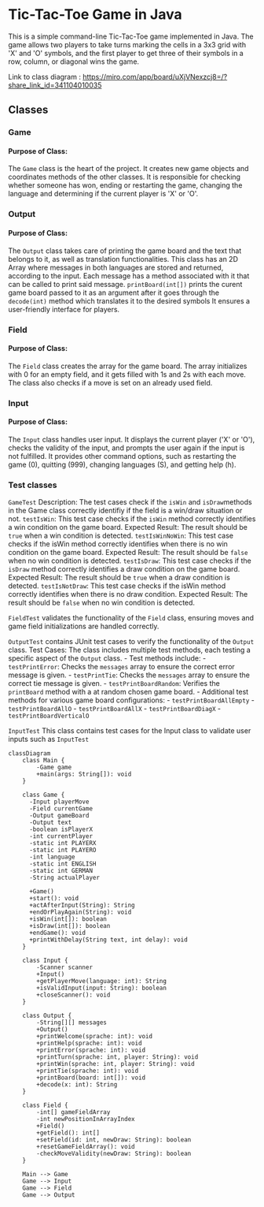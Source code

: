# Tic-Tac-Toe Game in Java

This is a simple command-line Tic-Tac-Toe game implemented in Java. The game allows two players to take turns marking the cells in a 3x3 grid with 'X' and 'O' symbols, and the first player to get three of their symbols in a row, column, or diagonal wins the game.

Link to class diagram : https://miro.com/app/board/uXjVNexzcj8=/?share_link_id=341104010035

## Classes

### Game

#### Purpose of Class:
The `Game` class is the heart of the project. It creates new game objects and coordinates methods of the other classes. It is responsible for checking whether someone has won, ending or restarting the game, changing the language and determining if the current player is 'X' or 'O'.

### Output

#### Purpose of Class:
The `Output` class takes care of printing the game board and the text that belongs to it, as well as translation functionalities. This class has an 2D Array where messages in both languages are stored and returned, according to the input. Each message has a method associated with it that can be called to print said message. `printBoard(int[])` prints the curent game board passed to it as an argument after it goes through the `decode(int)` method which translates it to the desired symbols It ensures a user-friendly interface for players.


### Field

#### Purpose of Class:
The `Field` class creates the array for the game board. The array initializes with 0 for an empty field, and it gets filled with 1s and 2s with each move. The class also checks if a move is set on an already used field.

### Input

#### Purpose of Class:
The `Input` class handles user input. It displays the current player ('X' or 'O'), checks the validity of the input, and prompts the user again if the input is not fulfilled. It provides other command options, such as restarting the game (0), quitting (999), changing languages (S), and getting help (h).

### Test classes

`GameTest`
Description: The test cases check if the `isWin` and `isDraw`methods in the Game class correctly identifiy if the field is a win/draw situation or not.
`testIsWin`: This test case checks if the `isWin` method correctly identifies a win condition on the game board.
Expected Result: The result should be `true` when a win condition is detected.
`testIsWinNoWin`: This test case checks if the isWin method correctly identifies when there is no win condition on the game board.
Expected Result: The result should be `false` when no win condition is detected.
`testIsDraw`: This test case checks if the `isDraw` method correctly identifies a draw condition on the game board.
Expected Result: The result should be `true` when a draw condition is detected.
`testIsNotDraw`: This test case checks if the isWin method correctly identifies when there is no draw condition.
Expected Result: The result should be `false` when no win condition is detected.



`FieldTest` validates the functionality of the `Field` class, ensuring moves and game field initializations are handled correctly.

`OutputTest` contains JUnit test cases to verify the functionality of the `Output` class.
   Test Cases:
    The class includes multiple test methods, each testing a specific aspect of the `Output` class.
    - Test methods include:
    - `testPrintError`: Checks the `messages` array to ensure the correct error message is given.
    - `testPrintTie`: Checks the `messages` array to ensure the correct tie message is given.
    - `testPrintBoardRandom`: Verifies the `printBoard` method with a at random chosen game board.
    - Additional test methods for various game board configurations:
    - `testPrintBoardAllEmpty`
    - `testPrintBoardAllO`
    - `testPrintBoardAllX`
    - `testPrintBoardDiagX`
    - `testPrintBoardVerticalO`
    
`InputTest` This class contains test cases for the Input class to validate user inputs such as `InputTest`



```mermaid
classDiagram
    class Main {
        -Game game
        +main(args: String[]): void
    }

    class Game {
      -Input playerMove
      -Field currentGame
      -Output gameBoard
      -Output text
      -boolean isPlayerX
      -int currentPlayer
      -static int PLAYERX
      -static int PLAYERO
      -int language
      -static int ENGLISH
      -static int GERMAN
      -String actualPlayer

      +Game()
      +start(): void
      +actAfterInput(String): String
      +endOrPlayAgain(String): void
      +isWin(int[]): boolean
      +isDraw(int[]): boolean
      +endGame(): void
      +printWithDelay(String text, int delay): void
    }

    class Input {
        -Scanner scanner
        +Input()
        +getPlayerMove(language: int): String
        +isValidInput(input: String): boolean
        +closeScanner(): void
    }
    
    class Output {
        -String[][] messages
        +Output()
        +printWelcome(sprache: int): void
        +printHelp(sprache: int): void
        +printError(sprache: int): void
        +printTurn(sprache: int, player: String): void
        +printWin(sprache: int, player: String): void
        +printTie(sprache: int): void
        +printBoard(board: int[]): void
        +decode(x: int): String
    }

    class Field {
        -int[] gameFieldArray
        -int newPositionInArrayIndex
        +Field()
        +getField(): int[]
        +setField(id: int, newDraw: String): boolean
        +resetGameFieldArray(): void
        -checkMoveValidity(newDraw: String): boolean
    }

    Main --> Game
    Game --> Input
    Game --> Field
    Game --> Output

```

